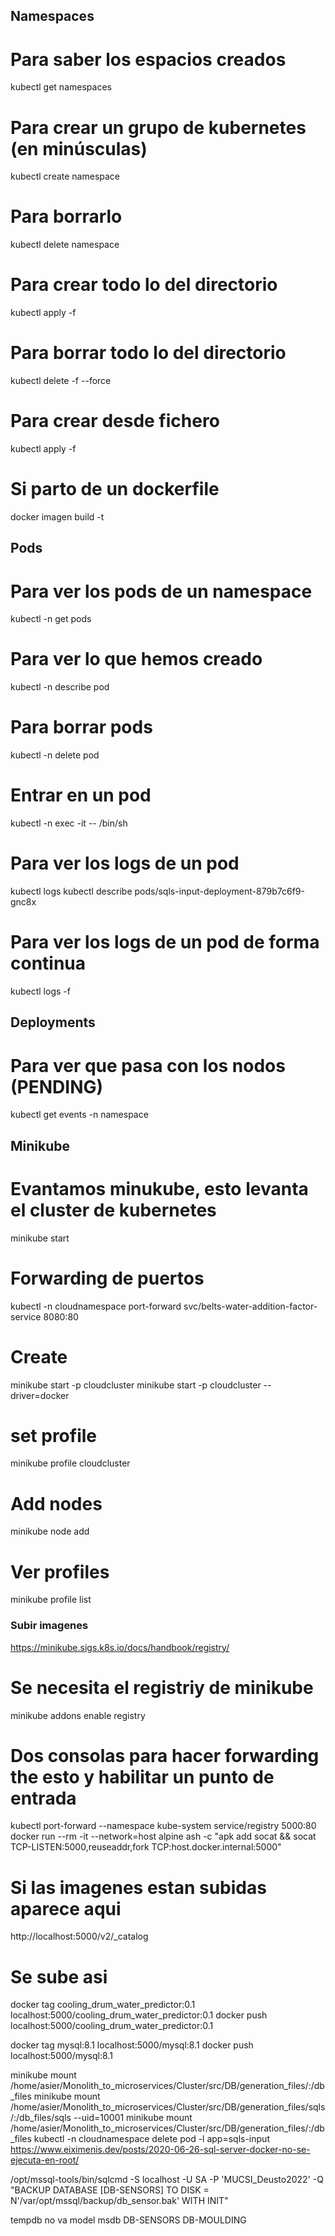 
## Namespaces

# Para saber los espacios creados
kubectl get namespaces
# Para crear un grupo de kubernetes (en minúsculas)
kubectl create namespace <nombre>
# Para borrarlo
kubectl delete namespace <nombre>
# Para crear todo lo del directorio
kubectl apply -f <directorio>
# Para borrar todo lo del directorio
kubectl delete -f <directorio> --force
# Para crear desde fichero
kubectl apply -f <nombre yaml>
# Si parto de un dockerfile
docker imagen build <ruta dokerfile> -t <nombre imagen>

## Pods

# Para ver los pods de un namespace
kubectl -n <namespace> get pods
# Para ver lo que hemos creado
kubectl -n <namespace> describe pod <nombre-pod>
# Para borrar pods
kubectl -n <namespace> delete pod <nombre-pod>
# Entrar en un pod
kubectl -n <namespace>exec -it <pod> -- /bin/sh
# Para ver los logs de un pod
kubectl logs <pod>
kubectl describe pods/sqls-input-deployment-879b7c6f9-gnc8x
# Para ver los logs de un pod de forma continua
kubectl logs -f <pod>

## Deployments

# Para ver que pasa con los nodos (PENDING)
kubectl get events -n namespace

## Minikube

# Evantamos minukube, esto levanta el cluster de kubernetes
minikube start

# Forwarding de puertos
kubectl -n cloudnamespace port-forward svc/belts-water-addition-factor-service 8080:80



# Create
minikube start -p cloudcluster
minikube start -p cloudcluster --driver=docker
# set profile
minikube profile cloudcluster
# Add nodes
minikube node add
# Ver profiles
minikube profile list


### Subir imagenes
https://minikube.sigs.k8s.io/docs/handbook/registry/
# Se necesita el registriy de minikube
minikube addons enable registry
# Dos consolas para hacer forwarding the esto y habilitar un punto de entrada
kubectl port-forward --namespace kube-system service/registry 5000:80
docker run --rm -it --network=host alpine ash -c "apk add socat && socat TCP-LISTEN:5000,reuseaddr,fork TCP:host.docker.internal:5000"
# Si las imagenes estan subidas aparece aqui
http://localhost:5000/v2/_catalog
# Se sube asi
docker tag cooling_drum_water_predictor:0.1 localhost:5000/cooling_drum_water_predictor:0.1
docker push localhost:5000/cooling_drum_water_predictor:0.1


docker tag mysql:8.1 localhost:5000/mysql:8.1
docker push localhost:5000/mysql:8.1


minikube mount /home/asier/Monolith_to_microservices/Cluster/src/DB/generation_files/:/db_files
minikube mount /home/asier/Monolith_to_microservices/Cluster/src/DB/generation_files/sqls/:/db_files/sqls --uid=10001
minikube mount /home/asier/Monolith_to_microservices/Cluster/src/DB/generation_files/:/db_files
kubectl -n cloudnamespace delete pod -l app=sqls-input
https://www.eiximenis.dev/posts/2020-06-26-sql-server-docker-no-se-ejecuta-en-root/


/opt/mssql-tools/bin/sqlcmd -S localhost -U SA -P 'MUCSI_Deusto2022' -Q "BACKUP DATABASE [DB-SENSORS] TO DISK = N'/var/opt/mssql/backup/db_sensor.bak' WITH INIT"

tempdb    no va
model
msdb
DB-SENSORS
DB-MOULDING